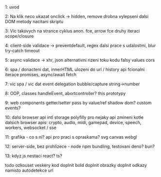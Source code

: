 1: uvod

2: Na klik neco ukazat	onclick -> hidden, remove
	drobna vylepseni
	dalsi DOM metody
	nacitani skriptu

3: Vic takovych na strance	cyklus
	anon. fce, arrow fce
	druhy iteraci
	scope/closure

4: client-side validace -> preventdefault, regex
	dalsi prace s udalostmi, blur
	try-catch
	timeout

5: async validace -> xhr, json
	alternativni rizeni toku kodu
	falsy values
	cors

6: spa / donacteni dat, innerHTML
	ulozeni do url / history api
	fcionalni iterace
	promises, async/await fetch

7: vic spa / vic dat
	event delegation
	bubble/capture
	string->number

8: OOP, classes
	handleEvent, abortcontroller?
	this
	prototypy

9: web components
	getter/setter
	pass by value/ref
	shadow dom?
	custom events?

10: dalsi browser api
	intl
	storage
	polyfilly pro nejaky api
	zmineni kotle dalsich browser apis: crypto, audio, midi, gamepad, device, speech, workers, websocket / sse

11: grafika	- co s ni? api pro praci s opraskama?
	svg
	canvas
	webgl

12: server-side, bez prohlizece -	node
	npm
	bundling, testovani
	deno? bun?

13: kdyz js nestaci			react?	ts?


todo
  ozkouset veskery kod
  doplnit bold
  doplnit obrazky
  doplnit odkazy namisto autodetekce url
